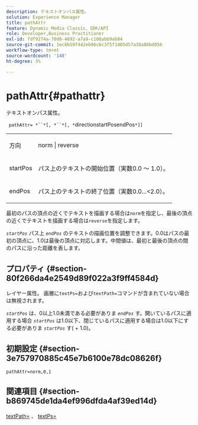 ```yaml
---
description: テキストオンパス属性。
solution: Experience Manager
title: pathAttr
feature: Dynamic Media Classic、SDK/API
role: Developer,Business Practitioner
exl-id: fdf9274a-70d0-4692-a7a9-c108abb9ab84
source-git-commit: 1ec8b59f442eb96c6c3f5f1405d57a38a86bd056
workflow-type: tm+mt
source-wordcount: '148'
ht-degree: 3%

---
```


# pathAttr{#pathattr}

テキストオンパス属性。

` pathAttr= *``*[, *``*[, *`directionstartPosendPos`*]]`

<table id="simpletable_EC76095316AF4F07B1DDCC0D72B814CF"> 
 <tr class="strow"> 
  <td class="stentry"> <p> <span class="varname"> 方向 </span> </p> </td> 
  <td class="stentry"> <p> <span class="codeph"> norm  </span> |  <span class="codeph"> reverse  </span> </p> </td> 
 </tr> 
 <tr class="strow"> 
  <td class="stentry"> <p> <span class="varname"> startPos  </span> </p> </td> 
  <td class="stentry"> <p>パス上のテキストの開始位置（実数0.0 ～ 1.0）。 </p> </td> 
 </tr> 
 <tr class="strow"> 
  <td class="stentry"> <p> <span class="varname"> endPos  </span> </p> </td> 
  <td class="stentry"> <p>パス上のテキストの終了位置（実数0.0...&lt;2.0）。 </p> </td> 
 </tr> 
</table>

最初のパスの頂点の近くでテキストを描画する場合は`norm`を指定し、最後の頂点の近くでテキストを描画する場合は`reverse`を指定します。

*`startPos`* パス上 *`endPos`* のテキストの描画位置を調整できます。0.0はパスの最初の頂点に、1.0は最後の頂点に対応します。中間値は、最初と最後の頂点の間のパスに沿った距離を表します。

## プロパティ {#section-80f266da4e2549d89f022a3f9ff4584d}

レイヤー属性。 画層に`textPs=`および`textPath=`コマンドが含まれていない場合は無視されます。

*`startPos`* は、0以上1.0未満である必要がありま *`endPos`* す。開いているパスに適用する場合 *`startPos`* は1.0以下、閉じているパスに適用する場合は1.0以下にする必要がありま *`startPos`* す( + 1.0)。

## 初期設定 {#section-3e757970885c45e7b6100e78dc08626f}

`pathAttr=norm,0,1`

## 関連項目 {#section-b869745de1da4ef996dfda4af39ed14d}

[textPath=](../../../../../is-api/http-ref/image-serving-api-ref/c-http-protocol-reference/c-command-reference/r-textpath.md#reference-b09cc0902dff4725bdb54d5da4076ccd) 、 [textPs=](../../../../../is-api/http-ref/image-serving-api-ref/c-http-protocol-reference/c-command-reference/r-textps.md#reference-4209a2a6169f44278da2647cfb0cd767)
